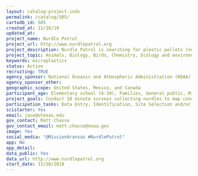 ```yaml
---
layout: catalog-project-indv
permalink: /catalog/505/
cartodb_id: 505
created_at: 11/18/19
updated_at: 
project_name: Nurdle Patrol
project_url: http://www.nurdlepatrol.org
project_description: Nurdle Patrol is searching for plastic pellets (nurdles) washing up on beaches across the country to try and find the source of pollution, and to work with regulators on stricter permit requirements for plastic makers and handlers.
project_topic: Animals, Biology, Birds, Chemistry, Ecology and environment, Education, Nature and outdoors, Ocean/water and marine, Science policy
keywords: microplastics
status: Active
recruiting: TRUE
agency_sponsor: National Oceanic and Atmospheric Administration (NOAA)
agency_sponsor_other: 
geographic_scope: United States, Mexico, and Canada
participant_age: Elementary school (6-10), Families, General public, Middle school (11-13), Youth/teen (up to 17)
project_goals: Conduct 10 minute surveys collecting nurdles to map concentrations of pollution.
participation_tasks: Data Entry, Identification, Site Selection and/or Description, Specimen/Sample Collection
scistarter: Yes
email: jace@utexas.edu
gov_contact: Matt Chasse
gov_contact_email: matt.chasse@noaa.gov
image: Yes
social_media: "@MissionAransas #NurdlePatrol"
app: No
app_detail: 
data_public: Yes
data_url: http://www.nurdlepatrol.org
start_date: 11/28/2018
---
```


